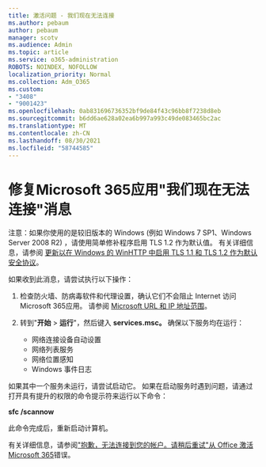 ```yaml
---
title: 激活问题 - 我们现在无法连接
ms.author: pebaum
author: pebaum
manager: scotv
ms.audience: Admin
ms.topic: article
ms.service: o365-administration
ROBOTS: NOINDEX, NOFOLLOW
localization_priority: Normal
ms.collection: Adm_O365
ms.custom:
- "3408"
- "9001423"
ms.openlocfilehash: 0ab831696736352bf9de84f43c96bb8f7238d8eb
ms.sourcegitcommit: b6dd6ae628a02ea6b997a993c49de083465bc2ac
ms.translationtype: MT
ms.contentlocale: zh-CN
ms.lasthandoff: 08/30/2021
ms.locfileid: "58744585"
---
```

# <a name="fixing-the-microsoft-365-apps-we-are-unable-to-connect-right-now-message"></a>修复Microsoft 365应用"我们现在无法连接"消息

注意：如果你使用的是较旧版本的 Windows (例如 Windows 7 SP1、Windows Server 2008 R2) ，请使用简单修补程序启用 TLS 1.2 作为默认值。 [](https://download.microsoft.com/download/0/6/5/0658B1A7-6D2E-474F-BC2C-D69E5B9E9A68/MicrosoftEasyFix51044.msi) 有关详细信息，请参阅 [更新以在 Windows 的 WinHTTP 中启用 TLS 1.1 和 TLS 1.2 作为默认安全协议](https://support.microsoft.com/topic/update-to-enable-tls-1-1-and-tls-1-2-as-default-secure-protocols-in-winhttp-in-windows-c4bd73d2-31d7-761e-0178-11268bb10392)。

如果收到此消息，请尝试执行以下操作：

1. 检查防火墙、防病毒软件和代理设置，确认它们不会阻止 Internet 访问 Microsoft 365应用。 请参阅 [Microsoft URL 和 IP 地址范围](https://docs.microsoft.com/office365/enterprise/urls-and-ip-address-ranges)。

2. 转到"**开始**  >  **运行**"，然后键入 **services.msc。** 确保以下服务均在运行：
    - 网络连接设备自动设置
    - 网络列表服务
    - 网络位置感知
    - Windows 事件日志

如果其中一个服务未运行，请尝试启动它。 如果在启动服务时遇到问题，请通过打开具有提升的权限的命令提示符来运行以下命令：

**sfc /scannow**

此命令完成后，重新启动计算机。

有关详细信息，请参阅["抱歉，无法连接到您的帐户。请稍后重试"从 Office 激活Microsoft 365](https://docs.microsoft.com/office/troubleshoot/activation-installation/issue-when-activate-office-from-office-365)错误。